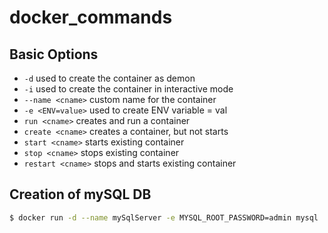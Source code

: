 # docker_commands

## Basic Options
+ ```-d``` used to create the container as demon
+ ```-i``` used to create the container in interactive mode
+ ```--name <cname>``` custom name for the container    
+ ```-e <ENV=value>``` used to create ENV variable = val
+ ```run <cname>``` creates and run a container
+ ```create <cname>``` creates a container, but not starts
+ ```start <cname>``` starts existing container
+ ```stop <cname>``` stops existing container
+ ```restart <cname>``` stops and starts existing container
        

## Creation of mySQL DB
```sh
$ docker run -d --name mySqlServer -e MYSQL_ROOT_PASSWORD=admin mysql
```



